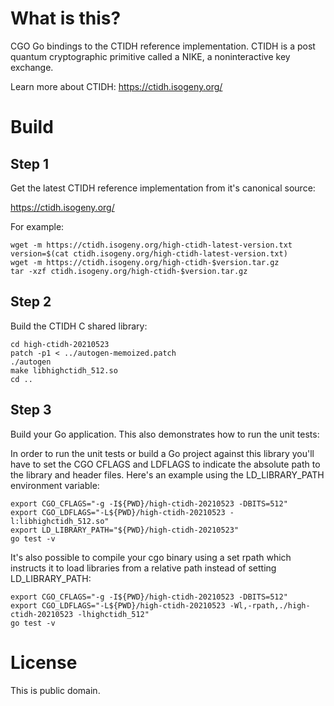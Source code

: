 
What is this?
=============

CGO Go bindings to the CTIDH reference implementation.
CTIDH is a post quantum cryptographic primitive called a NIKE,
a noninteractive key exchange.

Learn more about CTIDH: https://ctidh.isogeny.org/


Build
=====

Step 1
------

Get the latest CTIDH reference implementation from it's canonical source:

https://ctidh.isogeny.org/

For example:

```
wget -m https://ctidh.isogeny.org/high-ctidh-latest-version.txt
version=$(cat ctidh.isogeny.org/high-ctidh-latest-version.txt)
wget -m https://ctidh.isogeny.org/high-ctidh-$version.tar.gz
tar -xzf ctidh.isogeny.org/high-ctidh-$version.tar.gz
```

Step 2
------

Build the CTIDH C shared library:

```
cd high-ctidh-20210523
patch -p1 < ../autogen-memoized.patch
./autogen
make libhighctidh_512.so
cd ..
```

Step 3
------

Build your Go application. This also demonstrates how to run the unit tests:

In order to run the unit tests or build a Go project against this library
you'll have to set the CGO CFLAGS and LDFLAGS to indicate the absolute path
to the library and header files. Here's an example using the LD_LIBRARY_PATH
environment variable:

```
export CGO_CFLAGS="-g -I${PWD}/high-ctidh-20210523 -DBITS=512"
export CGO_LDFLAGS="-L${PWD}/high-ctidh-20210523 -l:libhighctidh_512.so"
export LD_LIBRARY_PATH="${PWD}/high-ctidh-20210523"
go test -v
```

It's also possible to compile your cgo binary using a set rpath which
instructs it to load libraries from a relative path instead of setting
LD_LIBRARY_PATH:

```
export CGO_CFLAGS="-g -I${PWD}/high-ctidh-20210523 -DBITS=512"
export CGO_LDFLAGS="-L${PWD}/high-ctidh-20210523 -Wl,-rpath,./high-ctidh-20210523 -lhighctidh_512"
go test -v
```


License
=======

This is public domain.
